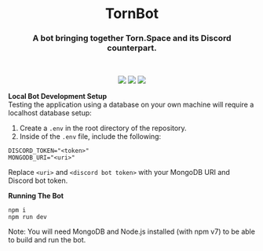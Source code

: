 <h1 align="center">TornBot</h1>

<h3 align="center">A bot bringing together Torn.Space and its Discord counterpart.</h3>
<br>
<p align="center">
    <img src="https://img.shields.io/github/v/release/DamienVesper/TornBot?style=for-the-badge&color=1aa9f0&include_prereleases">
    <img src="https://img.shields.io/github/last-commit/DamienVesper/TornBot?style=for-the-badge&color=1aa9f0">
    <img src="https://img.shields.io/github/contributors/DamienVesper/TornBot?style=for-the-badge&color=1aa9f0">
</p>


**Local Bot Development Setup**
<br>
Testing the application using a database on your own machine will require a localhost database setup:

1. Create a `.env` in the root directory of the repository.
2. Inside of the `.env` file, include the following:
```
DISCORD_TOKEN="<token>"
MONGODB_URI="<uri>"
```
Replace `<uri>` and `<discord bot token>` with your MongoDB URI and Discord bot token.

**Running The Bot**
```
npm i
npm run dev
```

Note: You will need MongoDB and Node.js installed (with npm v7) to be able to build and run the bot.
